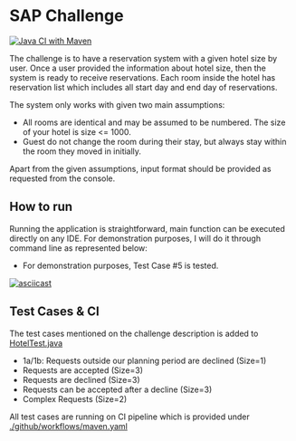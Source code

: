 # SAP Challenge 

[![Java CI with Maven](https://github.com/merkez/sap-ch/actions/workflows/maven.yml/badge.svg)](https://github.com/merkez/sap-ch/actions/workflows/maven.yml)

The challenge is to have a reservation system with a given hotel size by user.
Once a user provided the information about hotel size, then the system is ready to receive
reservations. Each room inside the hotel has reservation list which includes all start day and end day of reservations. 

The system only works with given two main assumptions: 

- All rooms are identical and may be assumed to be numbered. The size of your hotel is size <= 1000.
- Guest do not change the room during their stay, but always stay within the room they moved in initially.

Apart from the given assumptions, input format should be provided as requested from the console.

## How to run 

Running the application is straightforward, main function can be executed directly on any IDE.
For demonstration purposes, I will do it through command line as represented below:

- For demonstration purposes, Test Case #5 is tested.

[![asciicast](https://asciinema.org/a/vV3utSZ66RaRzJrmdfIxcLpXB.svg)](https://asciinema.org/a/vV3utSZ66RaRzJrmdfIxcLpXB)

## Test Cases & CI 

The test cases mentioned on the challenge description is added to [HotelTest.java](./src/test/java/HotelTest.java)

- 1a/1b: Requests outside our planning period are declined (Size=1)
- Requests are accepted (Size=3)
- Requests are declined (Size=3)
- Requests can be accepted after a decline (Size=3)
- Complex Requests (Size=2)

All test cases are running on CI pipeline which is provided under [./github/workflows/maven.yaml](./github/workflows/maven.yaml)

